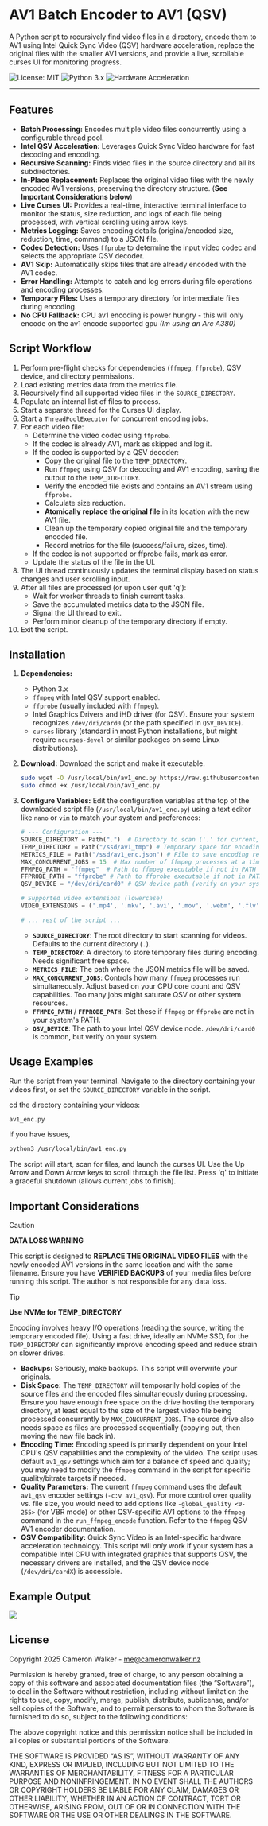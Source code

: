 # AV1 Batch Encoder to AV1 (QSV)

A Python script to recursively find video files in a directory, encode them to AV1 using Intel Quick Sync Video (QSV) hardware acceleration, replace the original files with the smaller AV1 versions, and provide a live, scrollable curses UI for monitoring progress.

![License: MIT](https://img.shields.io/badge/License-MIT-yellow.svg)
![Python 3.x](https://img.shields.io/badge/Python-3.x-blue.svg)
![Hardware Acceleration](https://img.shields.io/badge/Hardware%20Accel-Intel%20QSV-blueviolet.svg)

---

## Features

* **Batch Processing:** Encodes multiple video files concurrently using a configurable thread pool.
* **Intel QSV Acceleration:** Leverages Quick Sync Video hardware for fast decoding and encoding.
* **Recursive Scanning:** Finds video files in the source directory and all its subdirectories.
* **In-Place Replacement:** Replaces the original video files with the newly encoded AV1 versions, preserving the directory structure. (**See Important Considerations below**)
* **Live Curses UI:** Provides a real-time, interactive terminal interface to monitor the status, size reduction, and logs of each file being processed, with vertical scrolling using arrow keys.
* **Metrics Logging:** Saves encoding details (original/encoded size, reduction, time, command) to a JSON file.
* **Codec Detection:** Uses `ffprobe` to determine the input video codec and selects the appropriate QSV decoder.
* **AV1 Skip:** Automatically skips files that are already encoded with the AV1 codec.
* **Error Handling:** Attempts to catch and log errors during file operations and encoding processes.
* **Temporary Files:** Uses a temporary directory for intermediate files during encoding.
* **No CPU Fallback:** CPU av1 encoding is power hungry - this will only encode on the av1 encode supported gpu _(Im using an Arc A380)_

## Script Workflow

1.  Perform pre-flight checks for dependencies (`ffmpeg`, `ffprobe`), QSV device, and directory permissions.
2.  Load existing metrics data from the metrics file.
3.  Recursively find all supported video files in the `SOURCE_DIRECTORY`.
4.  Populate an internal list of files to process.
5.  Start a separate thread for the Curses UI display.
6.  Start a `ThreadPoolExecutor` for concurrent encoding jobs.
7.  For each video file:
    * Determine the video codec using `ffprobe`.
    * If the codec is already AV1, mark as skipped and log it.
    * If the codec is supported by a QSV decoder:
        * Copy the original file to the `TEMP_DIRECTORY`.
        * Run `ffmpeg` using QSV for decoding and AV1 encoding, saving the output to the `TEMP_DIRECTORY`.
        * Verify the encoded file exists and contains an AV1 stream using `ffprobe`.
        * Calculate size reduction.
        * **Atomically replace the original file** in its location with the new AV1 file.
        * Clean up the temporary copied original file and the temporary encoded file.
        * Record metrics for the file (success/failure, sizes, time).
    * If the codec is not supported or ffprobe fails, mark as error.
    * Update the status of the file in the UI.
8.  The UI thread continuously updates the terminal display based on status changes and user scrolling input.
9.  After all files are processed (or upon user quit 'q'):
    * Wait for worker threads to finish current tasks.
    * Save the accumulated metrics data to the JSON file.
    * Signal the UI thread to exit.
    * Perform minor cleanup of the temporary directory if empty.
10. Exit the script.

## Installation

1.  **Dependencies:**
    * Python 3.x
    * `ffmpeg` with Intel QSV support enabled.
    * `ffprobe` (usually included with `ffmpeg`).
    * Intel Graphics Drivers and iHD driver (for QSV). Ensure your system recognizes `/dev/dri/card0` (or the path specified in `QSV_DEVICE`).
    * `curses` library (standard in most Python installations, but might require `ncurses-devel` or similar packages on some Linux distributions).

2.  **Download:**
    Download the script and make it executable.
    
    ```bash
    sudo wget -O /usr/local/bin/av1_enc.py https://raw.githubusercontent.com/t94xr/helpful-scripts/refs/heads/main/ffmpeg/av1_enc.py
    sudo chmod +x /usr/local/bin/av1_enc.py
    ```

4.  **Configure Variables:**
    Edit the configuration variables at the top of the downloaded script file (`/usr/local/bin/av1_enc.py`) using a text editor like `nano` or `vim` to match your system and preferences:

    ```python
    # --- Configuration ---
    SOURCE_DIRECTORY = Path(".")  # Directory to scan ('.' for current, or e.g., '/mnt/videos')
    TEMP_DIRECTORY = Path("/ssd/av1_tmp") # Temporary space for encoding (SSD/NVMe recommended)
    METRICS_FILE = Path("/ssd/av1_enc.json") # File to save encoding results
    MAX_CONCURRENT_JOBS = 15  # Max number of ffmpeg processes at a time (adjust based on CPU/QSV capability)
    FFMPEG_PATH = "ffmpeg"  # Path to ffmpeg executable if not in PATH
    FFPROBE_PATH = "ffprobe" # Path to ffprobe executable if not in PATH
    QSV_DEVICE = "/dev/dri/card0" # QSV device path (verify on your system)

    # Supported video extensions (lowercase)
    VIDEO_EXTENSIONS = ('.mp4', '.mkv', '.avi', '.mov', '.webm', '.flv', '.ts', '.mpg', '.mpeg')

    # ... rest of the script ...
    ```
    * **`SOURCE_DIRECTORY`**: The root directory to start scanning for videos. Defaults to the current directory (`.`).
    * **`TEMP_DIRECTORY`**: A directory to store temporary files during encoding. Needs significant free space.
    * **`METRICS_FILE`**: The path where the JSON metrics file will be saved.
    * **`MAX_CONCURRENT_JOBS`**: Controls how many `ffmpeg` processes run simultaneously. Adjust based on your CPU core count and QSV capabilities. Too many jobs might saturate QSV or other system resources.
    * **`FFMPEG_PATH`** / **`FFPROBE_PATH`**: Set these if `ffmpeg` or `ffprobe` are not in your system's PATH.
    * **`QSV_DEVICE`**: The path to your Intel QSV device node. `/dev/dri/card0` is common, but verify on your system.


## Usage Examples

Run the script from your terminal. Navigate to the directory containing your videos first, or set the `SOURCE_DIRECTORY` variable in the script.

cd the directory containing your videos:
```bash
av1_enc.py
```
If you have issues,
```bash
python3 /usr/local/bin/av1_enc.py
```
The script will start, scan for files, and launch the curses UI. Use the Up Arrow and Down Arrow keys to scroll through the file list. Press 'q' to initiate a graceful shutdown (allows current jobs to finish).

## Important Considerations

> [!CAUTION]
> 
> **DATA LOSS WARNING**
> 
> This script is designed to **REPLACE THE ORIGINAL VIDEO FILES** with the newly encoded AV1 versions in the same location and with the same filename. Ensure you have **VERIFIED BACKUPS** of your media files before running this script. The author is not responsible for any data loss.

> [!TIP]
> 
> **Use NVMe for TEMP_DIRECTORY**
> 
> Encoding involves heavy I/O operations (reading the source, writing the temporary encoded file). Using a fast drive, ideally an NVMe SSD, for the `TEMP_DIRECTORY` can significantly improve encoding speed and reduce strain on slower drives.

* **Backups:** Seriously, make backups. This script will overwrite your originals.
* **Disk Space:** The `TEMP_DIRECTORY` will temporarily hold copies of the source files and the encoded files simultaneously during processing. Ensure you have enough free space on the drive hosting the temporary directory, at least equal to the size of the largest video file being processed concurrently by `MAX_CONCURRENT_JOBS`. The source drive also needs space as files are processed sequentially (copying out, then moving the new file back in).
* **Encoding Time:** Encoding speed is primarily dependent on your Intel CPU's QSV capabilities and the complexity of the video. The script uses default `av1_qsv` settings which aim for a balance of speed and quality; you may need to modify the `ffmpeg` command in the script for specific quality/bitrate targets if needed.
* **Quality Parameters:** The current `ffmpeg` command uses the default `av1_qsv` encoder settings (`-c:v av1_qsv`). For more control over quality vs. file size, you would need to add options like `-global_quality <0-255>` (for VBR mode) or other QSV-specific AV1 options to the `ffmpeg` command in the `run_ffmpeg_encode` function. Refer to the `ffmpeg` QSV AV1 encoder documentation.
* **QSV Compatibility:** Quick Sync Video is an Intel-specific hardware acceleration technology. This script will *only* work if your system has a compatible Intel CPU with integrated graphics that supports QSV, the necessary drivers are installed, and the QSV device node (`/dev/dri/cardX`) is accessible.

## Example Output

![](av1_enc_demo.gif)

## License
Copyright 2025 Cameron Walker - me@cameronwalker.nz

Permission is hereby granted, free of charge, to any person obtaining a copy of this software and associated documentation files (the “Software”), to deal in the Software without restriction, including without limitation the rights to use, copy, modify, merge, publish, distribute, sublicense, and/or sell copies of the Software, and to permit persons to whom the Software is furnished to do so, subject to the following conditions:

The above copyright notice and this permission notice shall be included in all copies or substantial portions of the Software.

THE SOFTWARE IS PROVIDED “AS IS”, WITHOUT WARRANTY OF ANY KIND, EXPRESS OR IMPLIED, INCLUDING BUT NOT LIMITED TO THE WARRANTIES OF MERCHANTABILITY, FITNESS FOR A PARTICULAR PURPOSE AND NONINFRINGEMENT. IN NO EVENT SHALL THE AUTHORS OR COPYRIGHT HOLDERS BE LIABLE FOR ANY CLAIM, DAMAGES OR OTHER LIABILITY, WHETHER IN AN ACTION OF CONTRACT, TORT OR OTHERWISE, ARISING FROM, OUT OF OR IN CONNECTION WITH THE SOFTWARE OR THE USE OR OTHER DEALINGS IN THE SOFTWARE.

